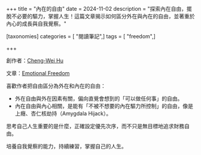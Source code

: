 +++
title = "內在的自由"
date = 2024-11-02
description = "探索內在自由，擺脫不必要的驅力，掌握人生！這篇文章揭示如何區分外在與內在的自由，並著重於內心的成長與自我覺察。"

[taxonomies]
categories = [ "閱讀筆記",]
tags = [ "freedom",]

+++

創作者：[Cheng-Wei Hu](https://chengweihu.com/about/)

文章：[Emotional Freedom](https://chengweihu.com/emotional-freedom/)

喜歡作者把自由區分為外在和內在的自由：
* 外在自由與外在因素有關，偏向直覺會想到的「可以做任何事」的自由。
* 內在自由與內心相關，是能有「不被不想要的內在驅力所控制」的自由，像是上癮、杏仁核劫持（Amygdala Hijack）。

思考自己人生重要的是什麼，正確設定優先次序，而不只是無目標地追求財務自由。

培養自我覺察的能力，持續練習，掌握自己的人生。
